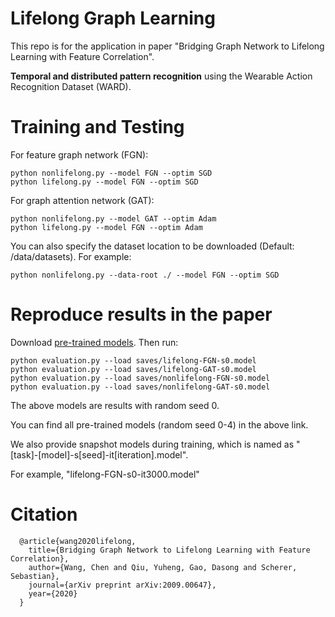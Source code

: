 # Lifelong Graph Learning

   This repo is for the application in paper "Bridging Graph Network to Lifelong
   Learning with Feature Correlation".

   **Temporal and distributed pattern recognition** using
   the Wearable Action Recognition Dataset (WARD).

# Training and Testing

   For feature graph network (FGN):

    python nonlifelong.py --model FGN --optim SGD
    python lifelong.py --model FGN --optim SGD

   For graph attention network (GAT):

    python nonlifelong.py --model GAT --optim Adam
    python lifelong.py --model FGN --optim Adam

   You can also specify the dataset location to be downloaded (Default: /data/datasets). For example:

    python nonlifelong.py --data-root ./ --model FGN --optim SGD

# Reproduce results in the paper

   Download [pre-trained models](https://github.com/wang-chen/graph-action-recognition/releases/download/v1.0/saves.zip). Then run:
   
    python evaluation.py --load saves/lifelong-FGN-s0.model
    python evaluation.py --load saves/lifelong-GAT-s0.model
    python evaluation.py --load saves/nonlifelong-FGN-s0.model
    python evaluation.py --load saves/nonlifelong-GAT-s0.model

   The above models are results with random seed 0.

   You can find all pre-trained models (random seed 0-4) in the above link.
   
   We also provide snapshot models during training, which is named as "[task]-[model]-s[seed]-it[iteration].model". 
   
   For example, "lifelong-FGN-s0-it3000.model"


# Citation

      @article{wang2020lifelong,
        title={Bridging Graph Network to Lifelong Learning with Feature Correlation},
        author={Wang, Chen and Qiu, Yuheng, Gao, Dasong and Scherer, Sebastian},
        journal={arXiv preprint arXiv:2009.00647},
        year={2020}
      }
